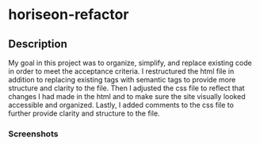 # horiseon-refactor

## Description

My goal in this project was to organize, simplify, and replace existing code in order to meet the acceptance criteria. I restructured the html file in addition to replacing existing tags with semantic tags to provide more structure and clarity to the file. Then I adjusted the css file to reflect that changes I had made in the html and to make sure the site visually looked accessible and organized. Lastly, I added comments to the css file to further provide clarity and structure to the file.

### Screenshots



